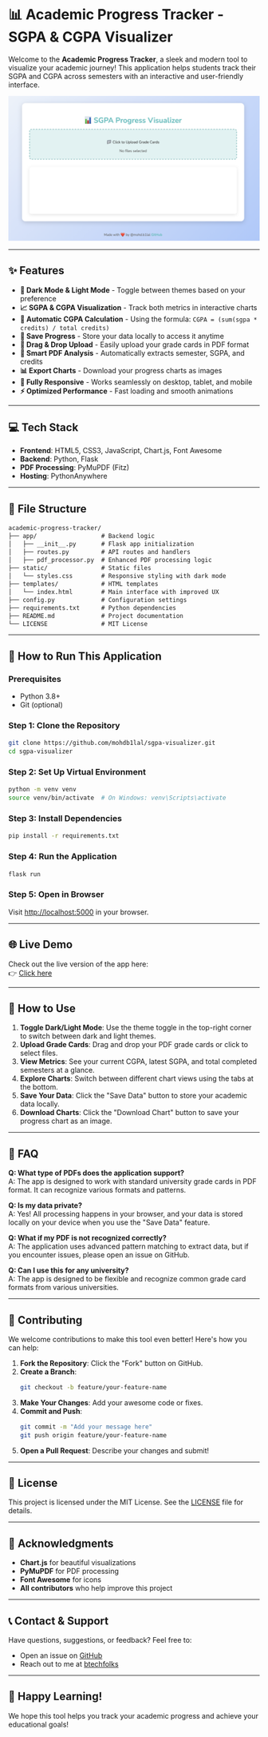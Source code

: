 # 📊 Academic Progress Tracker - SGPA & CGPA Visualizer

Welcome to the **Academic Progress Tracker**, a sleek and modern tool to visualize your academic journey! This application helps students track their SGPA and CGPA across semesters with an interactive and user-friendly interface.

![Academic Progress Tracker](screenshots/screenshot1.png)

---

## ✨ Features

- **📱 Dark Mode & Light Mode** - Toggle between themes based on your preference
- **📈 SGPA & CGPA Visualization** - Track both metrics in interactive charts
- **🔄 Automatic CGPA Calculation** - Using the formula: `CGPA = (sum(sgpa * credits) / total credits)`
- **💾 Save Progress** - Store your data locally to access it anytime
- **📁 Drag & Drop Upload** - Easily upload your grade cards in PDF format
- **🤖 Smart PDF Analysis** - Automatically extracts semester, SGPA, and credits
- **📊 Export Charts** - Download your progress charts as images
- **📱 Fully Responsive** - Works seamlessly on desktop, tablet, and mobile
- **⚡ Optimized Performance** - Fast loading and smooth animations

---

## 💻 Tech Stack

- **Frontend**: HTML5, CSS3, JavaScript, Chart.js, Font Awesome
- **Backend**: Python, Flask
- **PDF Processing**: PyMuPDF (Fitz)
- **Hosting**: PythonAnywhere

---

## 📂 File Structure

```
academic-progress-tracker/
├── app/                  # Backend logic
│   ├── __init__.py       # Flask app initialization
│   ├── routes.py         # API routes and handlers
│   ├── pdf_processor.py  # Enhanced PDF processing logic
├── static/               # Static files
│   └── styles.css        # Responsive styling with dark mode
├── templates/            # HTML templates
│   └── index.html        # Main interface with improved UX
├── config.py             # Configuration settings
├── requirements.txt      # Python dependencies
├── README.md             # Project documentation
└── LICENSE               # MIT License
```

---

## 🚀 How to Run This Application

### **Prerequisites**

- Python 3.8+
- Git (optional)

### **Step 1: Clone the Repository**

```bash
git clone https://github.com/mohdb1lal/sgpa-visualizer.git
cd sgpa-visualizer
```

### **Step 2: Set Up Virtual Environment**

```bash
python -m venv venv
source venv/bin/activate  # On Windows: venv\Scripts\activate
```

### **Step 3: Install Dependencies**

```bash
pip install -r requirements.txt
```

### **Step 4: Run the Application**

```bash
flask run
```

### **Step 5: Open in Browser**

Visit [http://localhost:5000](http://localhost:5000) in your browser.

---

## 🌐 Live Demo

Check out the live version of the app here:  
👉 [Click here](http://cplab2022.pythonanywhere.com)

---

## 📱 How to Use

1. **Toggle Dark/Light Mode**: Use the theme toggle in the top-right corner to switch between dark and light themes.
2. **Upload Grade Cards**: Drag and drop your PDF grade cards or click to select files.
3. **View Metrics**: See your current CGPA, latest SGPA, and total completed semesters at a glance.
4. **Explore Charts**: Switch between different chart views using the tabs at the bottom.
5. **Save Your Data**: Click the "Save Data" button to store your academic data locally.
6. **Download Charts**: Click the "Download Chart" button to save your progress chart as an image.

---

## 🤔 FAQ

**Q: What type of PDFs does the application support?**  
A: The app is designed to work with standard university grade cards in PDF format. It can recognize various formats and patterns.

**Q: Is my data private?**  
A: Yes! All processing happens in your browser, and your data is stored locally on your device when you use the "Save Data" feature.

**Q: What if my PDF is not recognized correctly?**  
A: The application uses advanced pattern matching to extract data, but if you encounter issues, please open an issue on GitHub.

**Q: Can I use this for any university?**  
A: The app is designed to be flexible and recognize common grade card formats from various universities.

---

## 🤝 Contributing

We welcome contributions to make this tool even better! Here's how you can help:

1. **Fork the Repository**: Click the "Fork" button on GitHub.
2. **Create a Branch**:
   ```bash
   git checkout -b feature/your-feature-name
   ```
3. **Make Your Changes**: Add your awesome code or fixes.
4. **Commit and Push**:
   ```bash
   git commit -m "Add your message here"
   git push origin feature/your-feature-name
   ```
5. **Open a Pull Request**: Describe your changes and submit!

---

## 📜 License

This project is licensed under the MIT License. See the [LICENSE](LICENSE) file for details.

---

## 🙏 Acknowledgments

- **Chart.js** for beautiful visualizations
- **PyMuPDF** for PDF processing
- **Font Awesome** for icons
- **All contributors** who help improve this project

---

## 📞 Contact & Support

Have questions, suggestions, or feedback? Feel free to:

- Open an issue on [GitHub](https://github.com/mohdb1lal/sgpa-visualizer/issues)
- Reach out to me at [btechfolks](mailto:btechfolks@gmail.com)

---

## 🚀 Happy Learning!

We hope this tool helps you track your academic progress and achieve your educational goals!
